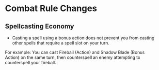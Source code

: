 # Combat Rule Changes

## Spellcasting Economy

* Casting a spell using a bonus action does not prevent you from casting other spells that require a spell slot on your turn.
  
For example: You can cast Fireball (Action) and Shadow Blade (Bonus Action) on the same turn, then counterspell an enemy attempting to counterspell your fireball.

